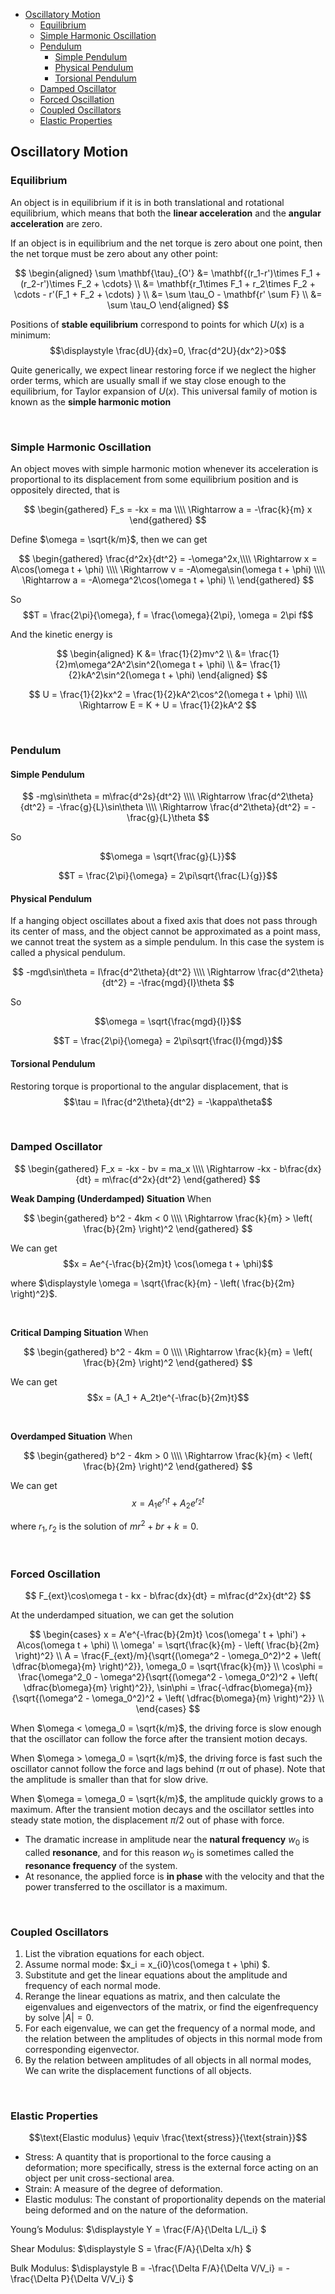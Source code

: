 
- [Oscillatory Motion](#oscillatory-motion)
  - [Equilibrium](#equilibrium)
  - [Simple Harmonic Oscillation](#simple-harmonic-oscillation)
  - [Pendulum](#pendulum)
    - [Simple Pendulum](#simple-pendulum)
    - [Physical Pendulum](#physical-pendulum)
    - [Torsional Pendulum](#torsional-pendulum)
  - [Damped Oscillator](#damped-oscillator)
  - [Forced Oscillation](#forced-oscillation)
  - [Coupled Oscillators](#coupled-oscillators)
  - [Elastic Properties](#elastic-properties)





## Oscillatory Motion
### Equilibrium
An object is in equilibrium if it is in both translational and rotational equilibrium, which means that both the **linear acceleration** and the **angular acceleration** are zero.

If an object is in equilibrium and the net torque is zero about one point, then the net torque must be zero about any other point:

$$
\begin{aligned}
  \sum \mathbf{\tau}_{O'} &= \mathbf{(r_1-r')\times F_1 + (r_2-r')\times F_2 + \cdots} \\
  &= \mathbf{r_1\times F_1 + r_2\times F_2 + \cdots - r'(F_1 + F_2 + \cdots) } \\
  &= \sum \tau_O - \mathbf{r' \sum F} \\
  &= \sum \tau_O
\end{aligned}
$$

Positions of **stable equilibrium** correspond to points for which $U(x)$ is a minimum:
$$\displaystyle \frac{dU}{dx}=0, \frac{d^2U}{dx^2}>0$$

Quite generically, we expect linear restoring force if we neglect the higher order terms, which are usually small if we stay close enough to the equilibrium, for Taylor expansion of $U(x)$. This universal family of motion is known as the **simple harmonic motion**







<br>

### Simple Harmonic Oscillation
An object moves with simple harmonic motion whenever its acceleration is proportional to its displacement from some equilibrium position and is oppositely directed, that is

$$
\begin{gathered}
  F_s = -kx = ma \\\\
  \Rightarrow a = -\frac{k}{m} x
\end{gathered}
$$

Define $\omega = \sqrt{k/m}$, then we can get

$$
\begin{gathered}
  \frac{d^2x}{dt^2} = -\omega^2x,\\\\
  \Rightarrow x = A\cos(\omega t + \phi) \\\\
  \Rightarrow v = -A\omega\sin(\omega t + \phi) \\\\
  \Rightarrow a = -A\omega^2\cos(\omega t + \phi) \\
\end{gathered}
$$

So $$T = \frac{2\pi}{\omega}, f = \frac{\omega}{2\pi}, \omega = 2\pi f$$

And the kinetic energy is

$$
\begin{aligned}
  K &= \frac{1}{2}mv^2 \\
  &= \frac{1}{2}m\omega^2A^2\sin^2(\omega t + \phi) \\
  &= \frac{1}{2}kA^2\sin^2(\omega t + \phi)
\end{aligned}
$$

$$
U = \frac{1}{2}kx^2 = \frac{1}{2}kA^2\cos^2(\omega t + \phi) \\\\
\Rightarrow E = K + U = \frac{1}{2}kA^2 
$$







<br>

### Pendulum
#### Simple Pendulum
$$
-mg\sin\theta = m\frac{d^2s}{dt^2} \\\\
\Rightarrow \frac{d^2\theta}{dt^2} = -\frac{g}{L}\sin\theta \\\\
\Rightarrow \frac{d^2\theta}{dt^2} = -\frac{g}{L}\theta
$$

So

$$\omega = \sqrt{\frac{g}{L}}$$

$$T = \frac{2\pi}{\omega} = 2\pi\sqrt{\frac{L}{g}}$$

#### Physical Pendulum
If a hanging object oscillates about a fixed axis that does not pass through its center of mass, and the object cannot be approximated as a point mass, we cannot treat the system as a simple pendulum. In this case the system is called a physical pendulum.

$$
-mgd\sin\theta = I\frac{d^2\theta}{dt^2} \\\\
\Rightarrow \frac{d^2\theta}{dt^2} = -\frac{mgd}{I}\theta
$$

So

$$\omega = \sqrt{\frac{mgd}{I}}$$

$$T = \frac{2\pi}{\omega} = 2\pi\sqrt{\frac{I}{mgd}}$$

#### Torsional Pendulum
Restoring torque is proportional to the angular displacement, that is $$\tau = I\frac{d^2\theta}{dt^2} = -\kappa\theta$$








<br>

### Damped Oscillator
$$
\begin{gathered}
  F_x = -kx - bv = ma_x \\\\
  \Rightarrow -kx - b\frac{dx}{dt} = m\frac{d^2x}{dt^2}
\end{gathered}
$$

**Weak Damping (Underdamped) Situation**
When

$$
\begin{gathered}
  b^2 - 4km < 0 \\\\
  \Rightarrow \frac{k}{m} > \left( \frac{b}{2m} \right)^2
\end{gathered}
$$

We can get $$x = Ae^{-\frac{b}{2m}t} \cos(\omega t + \phi)$$

where $\displaystyle \omega = \sqrt{\frac{k}{m} - \left( \frac{b}{2m} \right)^2}$.

<br>

**Critical Damping Situation**
When

$$
\begin{gathered}
  b^2 - 4km = 0 \\\\
  \Rightarrow \frac{k}{m} = \left( \frac{b}{2m} \right)^2
\end{gathered}
$$

We can get $$x = (A_1 + A_2t)e^{-\frac{b}{2m}t}$$

<br>

**Overdamped Situation**
When

$$
\begin{gathered}
  b^2 - 4km > 0 \\\\
  \Rightarrow \frac{k}{m} < \left( \frac{b}{2m} \right)^2
\end{gathered}
$$

We can get $$x = A_1e^{r_1t} + A_2e^{r_2t}$$

where $r_1, r_2$ is the solution of $mr^2 + br + k = 0.$








<br>

### Forced Oscillation
$$
F_{ext}\cos\omega t - kx - b\frac{dx}{dt} = m\frac{d^2x}{dt^2}
$$

At the underdamped situation, we can get the solution

$$
\begin{cases}
  x = A'e^{-\frac{b}{2m}t} \cos(\omega' t + \phi') + A\cos(\omega t + \phi) \\
  \omega' = \sqrt{\frac{k}{m} - \left( \frac{b}{2m} \right)^2} \\
  A = \frac{F_{ext}/m}{\sqrt{(\omega^2 - \omega_0^2)^2 + \left( \dfrac{b\omega}{m} \right)^2}}, \omega_0 = \sqrt{\frac{k}{m}} \\
  \cos\phi =  \frac{\omega^2_0 - \omega^2}{\sqrt{(\omega^2 - \omega_0^2)^2 + \left( \dfrac{b\omega}{m} \right)^2}}, \sin\phi =  \frac{-\dfrac{b\omega}{m}}{\sqrt{(\omega^2 - \omega_0^2)^2 + \left( \dfrac{b\omega}{m} \right)^2}} \\
\end{cases}
$$

When $\omega < \omega_0 = \sqrt{k/m}$, the driving force is slow enough that the oscillator can follow the force after the transient motion decays.

When $\omega > \omega_0 = \sqrt{k/m}$, the driving force is fast such the oscillator cannot follow the force and lags behind ($\pi$ out of phase). Note that the amplitude is smaller than that for slow drive.

When $\omega = \omega_0 = \sqrt{k/m}$, the amplitude quickly grows to a maximum. After the transient motion decays and the oscillator settles into steady state motion, the displacement $\pi/2$ out of phase with force. 

- The dramatic increase in amplitude near the **natural frequency** $w_0$ is called **resonance**, and for this reason $w_0$ is sometimes called the **resonance frequency** of the system.
- At resonance, the applied force is **in phase** with the velocity and that the power transferred to the oscillator is a maximum.








<br>

### Coupled Oscillators
1. List the vibration equations for each object.
2. Assume normal mode: $x_i = x_{i0}\cos(\omega t + \phi) $.
3. Substitute and get the linear equations about the amplitude and frequency of each normal mode.
4. Rerange the linear equations as matrix, and then calculate the eigenvalues and eigenvectors of the matrix, or find the eigenfrequency by solve $|A| = 0$.
5. For each eigenvalue, we can get the frequency of a normal mode, and the relation between the amplitudes of objects in this normal mode from corresponding eigenvector.
6. By the relation between amplitudes of all objects in all normal modes, We can write the displacement functions of all objects.






<br>

### Elastic Properties
$$\text{Elastic modulus} \equiv \frac{\text{stress}}{\text{strain}}$$

- Stress: A quantity that is proportional to the force causing a deformation; more specifically, stress is the external force acting on an object per unit cross-sectional area.
- Strain: A measure of the degree of deformation.
- Elastic modulus: The constant of proportionality depends on the material being deformed and on the nature of the deformation.

Young’s Modulus: $\displaystyle Y = \frac{F/A}{\Delta L/L_i} $

Shear Modulus: $\displaystyle S = \frac{F/A}{\Delta x/h} $

Bulk Modulus: $\displaystyle B = -\frac{\Delta F/A}{\Delta V/V_i} = -\frac{\Delta P}{\Delta V/V_i} $





